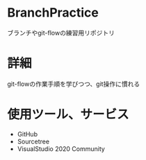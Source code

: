 # BranchPractice
ブランチやgit-flowの練習用リポジトリ

# 詳細
git-flowの作業手順を学びつつ、git操作に慣れる

# 使用ツール、サービス
- GitHub
- Sourcetree
- VisualStudio 2020 Community
